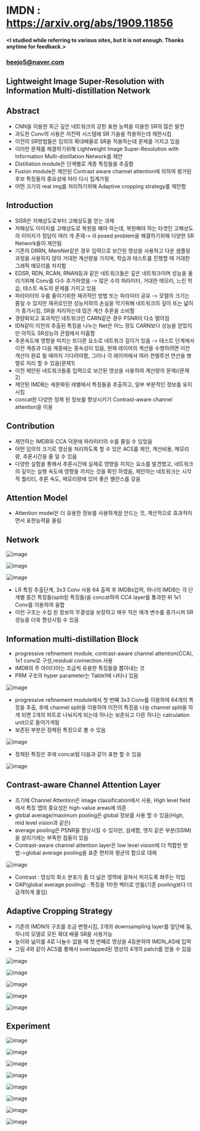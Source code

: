 # IMDN : https://arxiv.org/abs/1909.11856

#### <I studied while referring to various sites, but it is not enough. Thanks anytime for feedback.>
### <heejo5@naver.com>

Lightweight Image Super-Resolution with Information Multi-distillation Network
------------------------------------------------------------------------------
Abstract
--------
  * CNN을 이용한 최근 깊은 네트워크의 강한 표현 능력을 이용한 SR의 많은 발전
  * 과도한 Conv의 사용은 저전력 시스템에 SR 기술을 적용하는데 제한시킴
  * 이전의 SR방법들은 임의의 확대배율로 SR을 적용하는데 문제를 가지고 있음 
  * 이러한 문제를  해결하기위해 Lightweight Image Super-Resolution with Information Multi-distillation Network를 제안
  * Distillation module은 단계별로 계층 특징들을 추출함
  * Fusion module은 제안된 Contrast aware channel attention에 의하여 평가된 후보 특징들의 중요성에 따라 다시 집계가됨
  * 어떤 크기의 real img를 처리하기위해 Adaptive cropping strategy를 제안함

Introduction
------------
  * SISR은 저해상도로부터 고해상도를 얻는 과제
  * 저해상도 이미지를 고해상도로 복원을 해야 하는데, 복원해야 하는 타겟인 고해상도의 이미지가 정답이 여러 개 존재-> ill posed problem을 해결하기위해 다양한 SR Network들이 제안됨
  * 기존의 DRRN, MemNet같은 경우 입력으로 보간된 영상을 사용하고 다운 샘플링 과정을 사용하지 않아 거대한 계산량을 가지며, 학습과 테스트를 진행할 때 거대한 그래픽 메모리를 차지함
  * EDSR, RDN, RCAN, RNAN등과 같은 네트워크들은 깊은 네트워크이며 성능을 올리기위해 Conv를 다수 추가하였음 -> 많은 수의 파라미터, 거대한 메모리, 느린 학습, 테스트 속도의 문제를 가지고 있음
  * 파라미터의 수를 줄이기위한 재귀적인 방법 또는 파라미터 공유 -> 모델의 크기는 줄일 수 있지만 재귀로인한 성능저하의 손실을 막기위해 네트워크의 깊이 또는 넓이가 증가시킴, SR을 처리하는데 많은 계산 추론을 소비함
  * 경량화되고 효과적인 네트워크인 CARN같은 경우 PSNR이 다소 떨어짐
  * IDN같이 이전의 추출된 특징을 나누는 Net은 어느 정도 CARN보다 성능을 얻었지만 아직도 SR성능의 관점에서 미흡함
  * 추론속도에 영향을 미치는 또다른 요소로 네트워크 깊이가 있음 -> 테스트 단계에서 이전 계층과 다음 계층에는 종속성이 있음, 현재 레이어의 계산을 수행하려면 이전 계산이 완료 될 때까지 기다려야함, 그러나 각 레이어에서 여러 컨벌루션 연산을 병렬로 처리 할 수 있음(문제1)
  * 이전 제안된 네트워크들중 입력으로 보간된 영상을 사용하여 계산량의 문제((문제2)
  * 제안된 IMDB는 세분화된 레벨에서 특징들을 추출하고, 일부 부분적인 정보를 유지시킴 
  * concat된  다양한 정제 된 정보를 향상시키기 Contrast-aware channel attention을 이용

Contribution
------------
  * 제안하는 IMDB와 CCA 덕분에 파라미터의 수를 줄일 수 있었음 
  * 어떤 임의의 크기로 영상을 처리하도록 할 수 있은 ACS를 제안, 계산비용, 메모리량, 추론시간을 줄 일 수 있음 
  * 다양한 실험을 통해서 추론시간에 실제로 영향을 끼치는 요소를 발견했고, 네트워크의 깊이는 실행 속도에 영향을 끼치는 것을 확인 하였음, 제안하는 네트워크는 시각적 퀄리티, 추론 속도, 메모리량에 있어 좋은 밸런스를 갖음

Attention Model
---------------
  * Attention model은 더 유용한 정보를 사용하게끔 만드는 것, 계산적으로 효과적이면서 표현능력을 올림

Network
-------
![image](https://user-images.githubusercontent.com/61686244/108628213-06573c80-749d-11eb-833c-99aaf6e96094.png)

![image](https://user-images.githubusercontent.com/61686244/108628219-09eac380-749d-11eb-8f74-e6cce0b72186.png)

![image](https://user-images.githubusercontent.com/61686244/108628230-1242fe80-749d-11eb-8b28-e3cbc7e80ce2.png)


  * LR 특징 추출단계, 3x3 Conv 사용 64 출력 후 IMDBs입력, 하나의 IMDB는 각 단계별 중간 특징들(split된 특징들)을 concat하여 CCA layer를 통과한 뒤 1x1 Conv를 이용하여 융합
  * 이런 구조는 수집 된 정보의 무결성을 보장하고 매우 적은 매개 변수를 증가시켜 SR 성능을 더욱 향상시킬 수 있음 

Information multi-distillation Block
------------------------------------
  * progressive refinement module, contrast-aware channel attention(CCA), 1x1 conv로 구성,residual connection 사용 
  * IMDB의 주 아이디어는 조금씩 유용한 특징들을 뽑아내는 것 
  * PRM 구조의 hyper parameter는 Table1에 나타나 있음 

![image](https://user-images.githubusercontent.com/61686244/108628258-39013500-749d-11eb-9e2b-1bb67fe12ddd.png)

  * progressive refinement module에서 첫 번째 3x3 Conv를 이용하여 64개의 특징을 추출, 후에 channel split을 이용하여 이전의 특징을 나눔 channel split을 하게 되면 2개의 파트로 나눠지게 되는데 하나는 보존되고 다른 하나는 calculation unit으로 들어가게됨 
  * 보존된 부분은 정제된 특징으로 볼 수 있음 

![image](https://user-images.githubusercontent.com/61686244/108628266-48807e00-749d-11eb-91a5-7d9d3def8256.png)

  * 정제된 특징은 후에 concat됨 다음과 같이 표현 할 수 있음 

![image](https://user-images.githubusercontent.com/61686244/108628270-53d3a980-749d-11eb-9475-148640465aaf.png)

Contrast-aware Channel Attention Layer
--------------------------------------
  * 초기에 Channel Attention은 image classification에서 사용, High level field에서 특징 맵의 중요성은 high-value areas에 의존 
  * global average/maximum pooling은 global 정보를 사용 할 수 있음(High, mid level vision과 같은)
  * average pooling은 PSNR을 향상시킬 수 있지만, 섬세함, 엣지 같은 부분(SSIM)을 살리기에는 부족한 점들이 있음 
  * Contrast-aware channel attention layer은 low level vision에 더 적합한 방법->global average pooling을 표준 편차와 평균의 합으로 대체

![image](https://user-images.githubusercontent.com/61686244/108628294-71a10e80-749d-11eb-90a3-51dd77e6f107.png)

  * Contrast : 영상의 화소 분포가 좀 더 넒은 영역에 걸쳐서 퍼지도록 펴주는 작업
  * GAP(global average pooling) : 특징을 1차원 벡터로 만듦(기존 pooling보다 더 급격하게 줄임)

Adaptive Cropping Strategy
--------------------------
  * 기존의 IMDN의 구조를 조금 변형시킴, 2개의 downsampling layer를 앞단에 둠, 하나의 모델로 모든 확대 배율 SR을 사용가능
  * 높이와 넓이를 4로 나눌수 없을 때 첫 번째로 영상을 4등분하여 IMDN_AS에 입력
  * 그림 4와 같이 ACS를 통해서 overlapped된 영상의 4개의 patch를 얻을 수 있음

![image](https://user-images.githubusercontent.com/61686244/108628307-8ed5dd00-749d-11eb-9eaf-3de2bebab048.png)

![image](https://user-images.githubusercontent.com/61686244/108628308-94332780-749d-11eb-9dd3-3eeb09c99838.png)

![image](https://user-images.githubusercontent.com/61686244/108628315-985f4500-749d-11eb-84af-06f78660c104.png)

![image](https://user-images.githubusercontent.com/61686244/108628318-9d23f900-749d-11eb-955f-c5354c079407.png)

![image](https://user-images.githubusercontent.com/61686244/108628322-a1501680-749d-11eb-8495-88b1b20a26c4.png)


Experiment
----------
![image](https://user-images.githubusercontent.com/61686244/108628329-ac0aab80-749d-11eb-977d-3734984ac3a7.png)

![image](https://user-images.githubusercontent.com/61686244/108628334-b036c900-749d-11eb-96e9-8a5f51058018.png)

![image](https://user-images.githubusercontent.com/61686244/108628336-b3ca5000-749d-11eb-8ed6-ef29bdc8a2f6.png)

![image](https://user-images.githubusercontent.com/61686244/108628340-baf15e00-749d-11eb-95e2-c078da2efe42.png)

![image](https://user-images.githubusercontent.com/61686244/108628343-bf1d7b80-749d-11eb-96e0-0bc8fb5d79ca.png)

![image](https://user-images.githubusercontent.com/61686244/108628347-c3e22f80-749d-11eb-894a-986adabc51e6.png)

![image](https://user-images.githubusercontent.com/61686244/108628352-c93f7a00-749d-11eb-800b-e9bd5519c805.png)

![image](https://user-images.githubusercontent.com/61686244/108628357-cd6b9780-749d-11eb-98ee-1cd9f13f1cb2.png)





